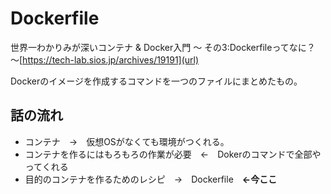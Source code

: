 # Dockerfile
世界一わかりみが深いコンテナ & Docker入門 〜 その3:Dockerfileってなに？ 〜[https://tech-lab.sios.jp/archives/19191](url)

Dockerのイメージを作成するコマンドを一つのファイルにまとめたもの。

## 話の流れ
- コンテナ　→　仮想OSがなくても環境がつくれる。
- コンテナを作るにはもろもろの作業が必要　←　Dokerのコマンドで全部やってくれる
- 目的のコンテナを作るためのレシピ　→　Dockerfile　**←今ここ**